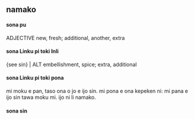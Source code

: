 ## namako

#### sona pu

ADJECTIVE new, fresh; additional, another, extra

#### sona Linku pi toki Inli

{see sin} | ALT embellishment, spice; extra, additional

#### sona Linku pi toki pona

mi moku e pan, taso ona o jo e ijo sin. mi pona e ona kepeken ni: mi pana e ijo sin tawa moku mi. ijo ni li namako.

#### sona sin

